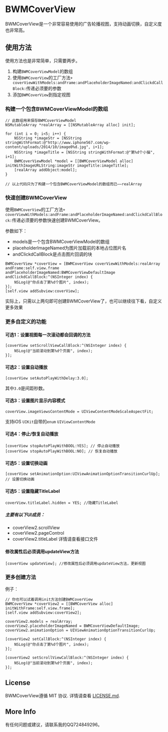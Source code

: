# BWMCoverView

BWMCoverView是一个非常容易使用的广告轮播视图，支持动画切换，自定义度也非常高。

## 使用方法

使用方法也是非常简单，只需要两步。
1. 构建`BWMCoverViewModel`的数组
2. 使用`BWMCoverView`的工厂方法`+ coverViewWithModels:andFrame:andPlaceholderImageNamed:andClickdCallBlock:`传递必须要的参数
3. 添加`BWMCoverView`到指定视图

### 构建一个包含BWMCoverViewModel的数组

```objc
// 此数组用来保存BWMCoverViewModel
NSMutableArray *realArray = [[NSMutableArray alloc] init];

for (int i = 0; i<5; i++) {
    NSString *imageStr = [NSString stringWithFormat:@"http://www.iphone567.com/wp-content/uploads/2014/10/image0%d.jpg", i+1];
    NSString *imageTitle = [NSString stringWithFormat:@"第%d个小猫", i+1];
    BWMCoverViewModel *model = [[BWMCoverViewModel alloc] initWithImageURLString:imageStr imageTitle:imageTitle];
    [realArray addObject:model];
}

// 以上代码只为了构建一个包含BWMCoverViewModel的数组而已——realArray
```
### 快速创建BWMCoverView

使用`BWMCoverView`的工厂方法`+ coverViewWithModels:andFrame:andPlaceholderImageNamed:andClickdCallBlock:`传递必须要的参数快速创建BWMCoverView。

参数如下：
* models是一个包含BWMCoverViewModel的数组
* placeholderImageNamed为图片加载前的本地占位图片名
* andClickdCallBlock是点击图片回调的块

```objc
BWMCoverView *coverView = [BWMCoverView coverViewWithModels:realArray andFrame:self.view.frame andPlaceholderImageNamed:BWMCoverViewDefaultImage andClickdCallBlock:^(NSInteger index) {
    NSLog(@"你点击了第%d个图片", index);
}];
[self.view addSubview:coverView];
```

实际上，只需以上两句即可创建BWMCoverView了，也可以继续往下看，自定义更多效果

### 更多自定义的功能

#### 可选1：设置视图每一次滚动都会回调的方法

```objc
[coverView setScrollViewCallBlock:^(NSInteger index) {
    NSLog(@"当前滚动到第%d个页面", index);
}];
```

#### 可选2：设置自动播放

```objc
[coverView setAutoPlayWithDelay:3.0]; 
```

其中`3.0`是间距秒数。

#### 可选3：设置图片显示内容模式

```objc
coverView.imageViewsContentMode = UIViewContentModeScaleAspectFit;
```

支持iOS `UIKit`自带的`enum` `UIViewContentMode`

#### 可选4：停止/恢复自动播放

```obj
[coverView stopAutoPlayWithBOOL:YES]; // 停止自动播放
[coverView stopAutoPlayWithBOOL:NO]; // 恢复自动播放
```

#### 可选5：设置切换动画

```obj
[coverView setAnimationOption:UIViewAnimationOptionTransitionCurlUp]; // 设置切换动画
```

#### 可选5：设置隐藏TitleLabel

```obj
coverView.titleLabel.hidden = YES; //隐藏TitleLabel
```

##### 主要有以下UI成员：
* coverView2.scrollView
* coverView2.pageControl
* coverView2.titleLabel
详情请查看接口文件

####  修改属性后必须调用updateView方法

```obj
[coverView updateView]; //修改属性后必须调用updateView方法，更新视图
```

### 更多创建方法

例子：

```obj
// 你也可以试着调用init方法创建BWMCoverView
BWMCoverView *coverView2 = [[BWMCoverView alloc] initWithFrame:self.view.frame];
[self.view addSubview:coverView2];

coverView2.models = realArray;
coverView2.placeholderImageNamed = BWMCoverViewDefaultImage;
coverView2.animationOption = UIViewAnimationOptionTransitionCurlUp;

[coverView2 setCallBlock:^(NSInteger index) {
    NSLog(@"你点击了第%d个图片", index);
}];

[coverView2 setScrollViewCallBlock:^(NSInteger index) {
    NSLog(@"当前滚动到第%d个页面", index);
}];
```

## License

BWMCoverView遵循 MIT 协议. 详情请查看
[LICENSE.md](https://github.com/github/Mantle/blob/master/LICENSE.md).

## More Info

有任何问题或建议，请联系我的QQ724849296。